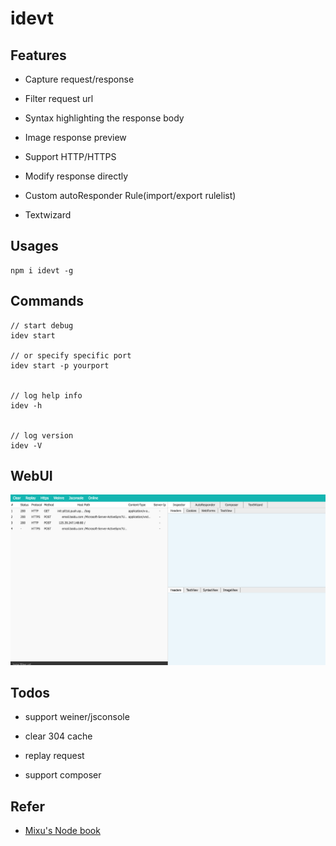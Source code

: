 # idevt

## Features

- Capture request/response

- Filter request url

- Syntax highlighting the response body

- Image response preview

- Support HTTP/HTTPS

- Modify response directly

- Custom autoResponder Rule(import/export rulelist)

- Textwizard

## Usages

    npm i idevt -g

## Commands

    // start debug
    idev start

    // or specify specific port
    idev start -p yourport


    // log help info
    idev -h


    // log version
    idev -V

## WebUI

![](./image/ui.png)

## Todos

- support weiner/jsconsole

- clear 304 cache

- replay request

- support composer

## Refer

- [Mixu's Node book](http://book.mixu.net/node/ch10.html)
